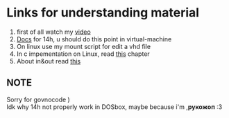 # Links for understanding material
1. first of all watch my [video](https://youtu.be/h8RPA4Sb-Ps)
2. [Docs](http://www.codenet.ru/progr/dos/int_0013.php) for 14h, u should do this point in virtual-machine 
3. On linux use my mount script for edit a vhd file
4. In c impementation on Linux, read [this](https://www.cmrr.umn.edu/~strupp/serial.html) chapter
5. About in&out read [this](https://sysprog.ru/post/komandy-in-i-out)
   
## NOTE
Sorry for govnocode ) 
<br>
   Idk why 14h not properly work in DOSbox, maybe because i'm ,<b>рукожоп</b> :3 
</br>